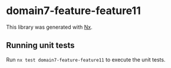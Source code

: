 # domain7-feature-feature11

This library was generated with [Nx](https://nx.dev).

## Running unit tests

Run `nx test domain7-feature-feature11` to execute the unit tests.
